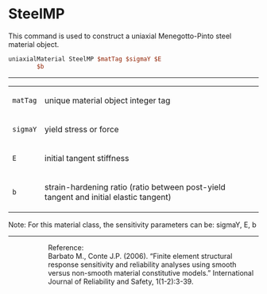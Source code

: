 # SteelMP

<p>This command is used to construct a uniaxial Menegotto-Pinto steel
material object.</p>

```tcl
uniaxialMaterial SteelMP $matTag $sigmaY $E
        $b
```
<hr />
<table>
<tbody>
<tr class="odd">
<td><code class="parameter-table-variable">matTag</code></td>
<td><p>unique material object integer tag</p></td>
</tr>
<tr class="even">
<td><code class="parameter-table-variable">sigmaY</code></td>
<td><p>yield stress or force</p></td>
</tr>
<tr class="odd">
<td><code class="parameter-table-variable">E</code></td>
<td><p>initial tangent stiffness</p></td>
</tr>
<tr class="even">
<td><code class="parameter-table-variable">b</code></td>
<td><p>strain-hardening ratio (ratio between post-yield tangent and
initial elastic tangent)</p></td>
</tr>
</tbody>
</table>
<p>Note: For this material class, the sensitivity parameters can be:
sigmaY, E, b</p>
<hr />
<dl>
<dt></dt>
<dd>
<dl>
<dt></dt>
<dd>
Reference:
</dd>
<dd>
Barbato M., Conte J.P. (2006). “Finite element structural response
sensitivity and reliability analyses using smooth versus non-smooth
material constitutive models.” International Journal of Reliability and
Safety, 1(1-2):3-39.
</dd>
</dl>
</dd>
</dl>
